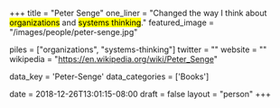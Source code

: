  +++
title = "Peter Senge"
one_liner = "Changed the way I think about <mark>organizations</mark> and <mark>systems thinking</mark>."
featured_image = "/images/people/peter-senge.jpg"

piles = ["organizations", "systems-thinking"]
twitter = ""
website = ""
wikipedia = "https://en.wikipedia.org/wiki/Peter_Senge"

data_key = 'Peter-Senge'
data_categories = ['Books']

date = 2018-12-26T13:01:15-08:00
draft = false
layout = "person"
+++

